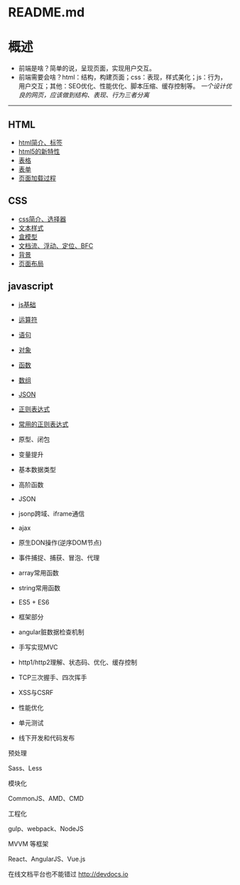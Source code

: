# README.md

# 概述
* 前端是啥？简单的说，呈现页面，实现用户交互。    
* 前端需要会啥？html：结构，构建页面；css：表现，样式美化；js：行为，用户交互；其他：SEO优化、性能优化、脚本压缩、缓存控制等。
*一个设计优良的网页，应该做到结构、表现、行为三者分离*
***

## HTML
* [html简介、标签](/html/html.md)
* [html5的新特性](/html/html5.md)	
* [表格](/html/table.md)	
* [表单](/html/from.md)	
* [页面加载过程](/html/page-loading-process.md)

## CSS
* [css简介、选择器](/css/css.md)
* [文本样式](/css/text-style.md)
* [盒模型](/css/box-model.md)
* [文档流、浮动、定位、BFC](/css/text-float-float-position-bfc.md)
* [背景](/css/background.md)
* [页面布局](/css/layout.md)

## javascript
* [js基础](/javascript/js.md)
* [运算符](/javascript/operator.md)
* [语句](/javascript/statement.md)
* [对象](/javascript/object.md)
* [函数](/javascript/function.md)
* [数组](/javascript/array.md)
* [JSON](/javascript/json.md)
* [正则表达式](/javascript/regRep.md)
* [常用的正则表达式](/javascript/常用的正则表达式.md)

* 原型、闭包
* 变量提升
* 基本数据类型
* 高阶函数
* JSON
* jsonp跨域、iframe通信
* ajax
* 原生DON操作(逆序DOM节点)
* 事件捕捉、捕获、冒泡、代理
* array常用函数
* string常用函数
* ES5 + ES6
* 框架部分
* angular脏数据检查机制
* 手写实现MVC
* http1/http2理解、状态码、优化、缓存控制
* TCP三次握手、四次挥手
* XSS与CSRF
* 性能优化
* 单元测试
* 线下开发和代码发布


预处理

Sass、Less

模块化

CommonJS、AMD、CMD

工程化

gulp、webpack、NodeJS

MVVM 等框架

React、AngularJS、Vue.js


在线文档平台也不能错过 http://devdocs.io